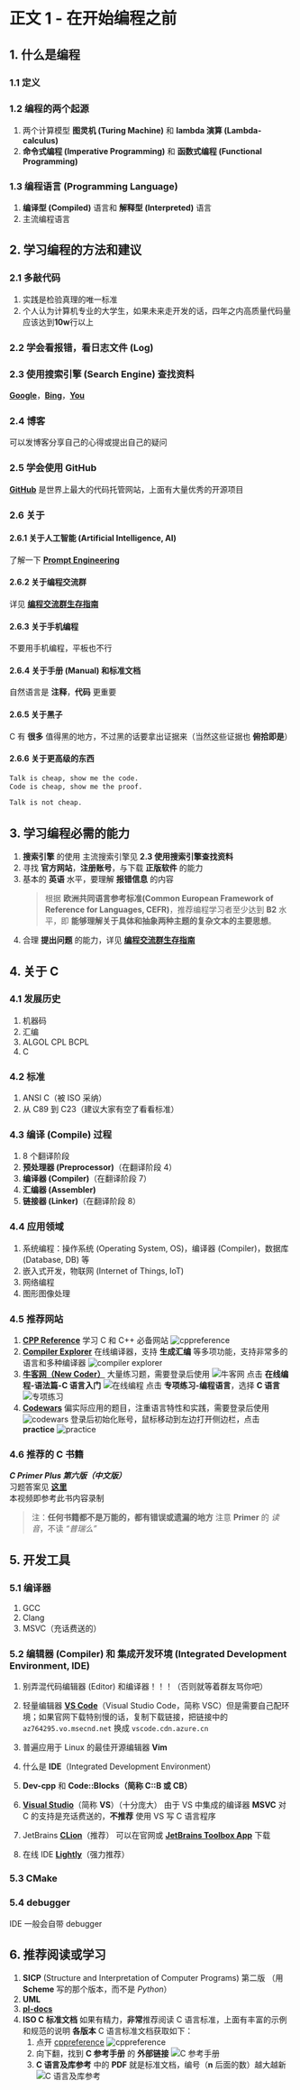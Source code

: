 # 正文 1 - 在开始编程之前

## 1. 什么是编程

### 1.1 定义

### 1.2 编程的两个起源

1. 两个计算模型 **图灵机 (Turing Machine)** 和 **lambda 演算 (Lambda-calculus)**
2. **命令式编程 (Imperative Programming)** 和 **函数式编程 (Functional Programming)**

### 1.3 编程语言 (Programming Language)

1. **编译型 (Compiled)** 语言和 **解释型 (Interpreted)** 语言
2. 主流编程语言

## 2. 学习编程的方法和建议

### 2.1 多敲代码

1. 实践是检验真理的唯一标准
2. 个人认为计算机专业的大学生，如果未来走开发的话，四年之内高质量代码量应该达到**10w**行以上

### 2.2 学会看报错，看日志文件 (Log)

### 2.3 使用搜索引擎 (Search Engine) 查找资料

[**Google**](https://google.com/)，[**Bing**](https://cn.bing.com/)，[**You**](https://you.com/)

### 2.4 博客

可以发博客分享自己的心得或提出自己的疑问

### 2.5 学会使用 **GitHub**

[**GitHub**](https://github.com) 是世界上最大的代码托管网站，上面有大量优秀的开源项目

### 2.6 关于

#### 2.6.1 关于人工智能 (Artificial Intelligence, AI)

了解一下 [**Prompt Engineering**](https://github.com/dair-ai/Prompt-Engineering-Guide)

#### 2.6.2 关于编程交流群

详见 [**编程交流群生存指南**](/杂项/技术无关/1_编程交流群生存指南.md)

#### 2.6.3 关于手机编程

不要用手机编程，平板也不行

#### 2.6.4 关于手册 (Manual) 和标准文档

自然语言是 **注释**，**代码** 更重要

#### 2.6.5 关于黑子

C 有 **很多** 值得黑的地方，不过黑的话要拿出证据来（当然这些证据也 **俯拾即是**）

#### 2.6.6 关于更高级的东西

```txt
Talk is cheap, show me the code.
Code is cheap, show me the proof.
```

```txt
Talk is not cheap.
```

## 3. 学习编程必需的能力

1. **搜索引擎** 的使用 主流搜索引擎见 **2.3 使用搜索引擎查找资料**
2. 寻找 **官方网站**，**注册账号**，与下载 **正版软件** 的能力
3. 基本的 **英语** 水平，要理解 **报错信息** 的内容
   > 根据 **欧洲共同语言参考标准(Common European Framework of Reference for Languages, CEFR)**，推荐编程学习者至少达到 **B2** 水平，即 **能够理解关于具体和抽象两种主题的复杂文本的主要思想**。
4. 合理 **提出问题** 的能力，详见 [**编程交流群生存指南**](/杂项/技术无关/1_编程交流群生存指南.md)

## 4. 关于 C

### 4.1 发展历史

1. 机器码
2. 汇编
3. ALGOL CPL BCPL
4. C

### 4.2 标准

1. ANSI C（被 ISO 采纳）
2. 从 C89 到 C23（建议大家有空了看看标准）

### 4.3 编译 (Compile) 过程

1. 8 个翻译阶段
2. **预处理器 (Preprocessor)**（在翻译阶段 4）
3. **编译器 (Compiler)**（在翻译阶段 7）
4. **汇编器 (Assembler)**
5. **链接器 (Linker)**（在翻译阶段 8）

### 4.4 应用领域

1. 系统编程：操作系统 (Operating System, OS)，编译器 (Compiler)，数据库 (Database, DB) 等
2. 嵌入式开发，物联网 (Internet of Things, IoT)
3. 网络编程
4. 图形图像处理

### 4.5 推荐网站

1. [**CPP Reference**](https://zh.cppreference.com/)
   学习 C 和 C++ 必备网站
   ![cppreference](/images/语法和标准库/1_在开始编程之前/1.png)
2. [**Compiler Explorer**](https://godbolt.org/)
   在线编译器，支持 **生成汇编** 等多项功能，支持非常多的语言和多种编译器
   ![compiler explorer](/images/语法和标准库/1_在开始编程之前/2.png)
3. [**牛客网（New Coder）**](https://www.newcoder.com/)
   大量练习题，需要登录后使用
   ![牛客网](/images/语法和标准库/1_在开始编程之前/3.png)
   点击 **在线编程-语法篇-C 语言入门**
   ![在线编程](/images/语法和标准库/1_在开始编程之前/5.png)
   点击 **专项练习-编程语言**，选择 **C 语言**
   ![专项练习](/images/语法和标准库/1_在开始编程之前/4.png)
4. [**Codewars**](https://www.codewars.com/)
   偏实际应用的题目，注重语言特性和实践，需要登录后使用
   ![codewars](/images/语法和标准库/1_在开始编程之前/6.png)
   登录后初始化账号，鼠标移动到左边打开侧边栏，点击 **practice**
   ![practice](/images/语法和标准库/1_在开始编程之前/7.png)

### 4.6 推荐的 C 书籍

***C Primer Plus 第六版（中文版）***  
习题答案见 [**这里**](https://github.com/Relph1119/c-primer-plus)  
本视频即参考此书内容录制

> 注：**任何书籍都不是万能的，都有错误或遗漏的地方**
> 注意 **Primer** 的 *读音*，不读 *“普瑞么”*

## 5. 开发工具

### 5.1 编译器

1. GCC
2. Clang
3. MSVC（充话费送的）

### 5.2 编辑器 (Compiler) 和 集成开发环境 (Integrated Development Environment, IDE)

1. 别弄混代码编辑器 (Editor) 和编译器！！！（否则就等着群友骂你吧）

2. 轻量编辑器 [**VS Code**](https://code.visualstudio.com/)（Visual Studio Code，简称 VSC）但是需要自己配环境；如果官网下载特别慢的话，复制下载链接，把链接中的 `az764295.vo.msecnd.net` 换成 `vscode.cdn.azure.cn`

3. 普遍应用于 Linux 的最佳开源编辑器 **Vim**

4. 什么是 **IDE**（Integrated Development Environment）

5. **Dev-cpp** 和 **Code::Blocks（简称 **C::B** 或 **CB**）**

6. [**Visual Studio**](https://visualstudio.microsoft.com/zh-hans/vs/)（简称 **VS**）（十分庞大）
   由于 VS 中集成的编译器 **MSVC** 对 C 的支持是充话费送的，**不推荐** 使用 VS 写 C 语言程序

7. JetBrains [**CLion**](https://www.jetbrains.com/clion/)（推荐）
   可以在官网或 [**JetBrains Toolbox App**](https://www.jetbrains.com/toolbox-app/) 下载

8. 在线 IDE [**Lightly**](https://lightly.teamcode.com/)（强力推荐）

### 5.3 CMake

### 5.4 debugger

IDE 一般会自带 debugger

## 6. 推荐阅读或学习

1. **SICP** (Structure and Interpretation of Computer Programs) 第二版
   （用 **Scheme** 写的那个版本，而不是 *Python*）
2. **UML**
3. [**pl-docs**](https://github.com/FrankHB/pl-docs/blob/master/zh-CN)
4. **ISO C 标准文档**
   如果有精力，**非常**推荐阅读 C 语言标准，上面有丰富的示例和规范的说明
   **各版本** C 语言标准文档获取如下：
   1. 点开 [cppreference](https://zh.cppreference.com)
      ![cppreference](/images/语法和标准库/1_在开始编程之前/8.png)
   2. 向下翻，找到 **C 参考手册** 的 **外部链接**
      ![C 参考手册](/images/语法和标准库/1_在开始编程之前/9.png)
   3. **C 语言及库参考** 中的 **PDF** 就是标准文档，编号（**n** 后面的数）越大越新
      ![C 语言及库参考](/images/语法和标准库/1_在开始编程之前/10.png)
